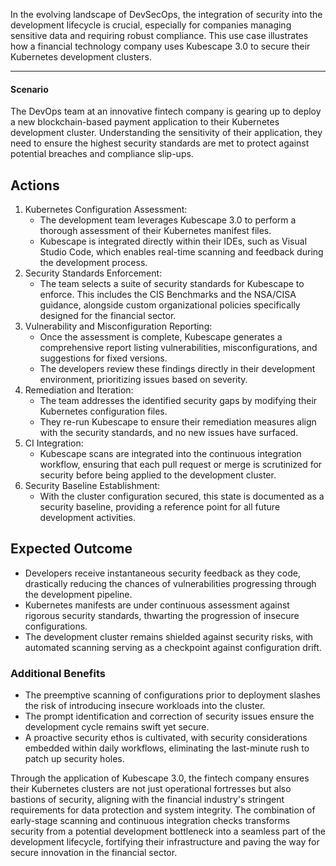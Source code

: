 In the evolving landscape of DevSecOps, the integration of security into the development lifecycle is crucial, especially for companies managing sensitive data and requiring robust compliance. This use case illustrates how a financial technology company uses Kubescape 3.0 to secure their Kubernetes development clusters.


---


#### **Scenario**

The DevOps team at an innovative fintech company is gearing up to deploy a new blockchain-based payment application to their Kubernetes development cluster. Understanding the sensitivity of their application, they need to ensure the highest security standards are met to protect against potential breaches and compliance slip-ups.


## Actions



1. Kubernetes Configuration Assessment:
    * The development team leverages Kubescape 3.0 to perform a thorough assessment of their Kubernetes manifest files.
    * Kubescape is integrated directly within their IDEs, such as Visual Studio Code, which enables real-time scanning and feedback during the development process.
2. Security Standards Enforcement:
    * The team selects a suite of security standards for Kubescape to enforce. This includes the CIS Benchmarks and the NSA/CISA guidance, alongside custom organizational policies specifically designed for the financial sector.
3. Vulnerability and Misconfiguration Reporting:
    * Once the assessment is complete, Kubescape generates a comprehensive report listing vulnerabilities, misconfigurations, and suggestions for fixed versions.
    * The developers review these findings directly in their development environment, prioritizing issues based on severity.
4. Remediation and Iteration:
    * The team addresses the identified security gaps by modifying their Kubernetes configuration files.
    * They re-run Kubescape to ensure their remediation measures align with the security standards, and no new issues have surfaced.
5. CI Integration:
    * Kubescape scans are integrated into the continuous integration workflow, ensuring that each pull request or merge is scrutinized for security before being applied to the development cluster.
6. Security Baseline Establishment:
    * With the cluster configuration secured, this state is documented as a security baseline, providing a reference point for all future development activities.


## **Expected Outcome**



* Developers receive instantaneous security feedback as they code, drastically reducing the chances of vulnerabilities progressing through the development pipeline.
* Kubernetes manifests are under continuous assessment against rigorous security standards, thwarting the progression of insecure configurations.
* The development cluster remains shielded against security risks, with automated scanning serving as a checkpoint against configuration drift.


### **Additional Benefits**



* The preemptive scanning of configurations prior to deployment slashes the risk of introducing insecure workloads into the cluster.
* The prompt identification and correction of security issues ensure the development cycle remains swift yet secure.
* A proactive security ethos is cultivated, with security considerations embedded within daily workflows, eliminating the last-minute rush to patch up security holes.

Through the application of Kubescape 3.0, the fintech company ensures their Kubernetes clusters are not just operational fortresses but also bastions of security, aligning with the financial industry's stringent requirements for data protection and system integrity. The combination of early-stage scanning and continuous integration checks transforms security from a potential development bottleneck into a seamless part of the development lifecycle, fortifying their infrastructure and paving the way for secure innovation in the financial sector.
